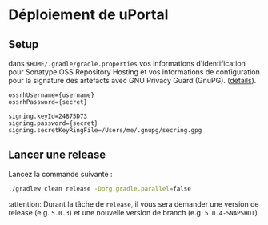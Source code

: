 # Déploiement de uPortal

## Setup

dans `$HOME/.gradle/gradle.properties` vos informations d'identification pour Sonatype OSS Repository Hosting et vos
informations de configuration pour la signature des artefacts avec GNU Privacy Guard (GnuPG).
([détails](https://docs.gradle.org/current/userguide/signing_plugin.html#sec:signatory_credentials)).

```properties
ossrhUsername={username}
ossrhPassword={secret}

signing.keyId=24875D73
signing.password={secret}
signing.secretKeyRingFile=/Users/me/.gnupg/secring.gpg
```

## Lancer une release

Lancez la commande suivante :

```sh
./gradlew clean release -Dorg.gradle.parallel=false
```

:attention: Durant la tâche de `release`, il vous sera demander une version de release (e.g. `5.0.3`) et une 
nouvelle version de branch (e.g. `5.0.4-SNAPSHOT`)
